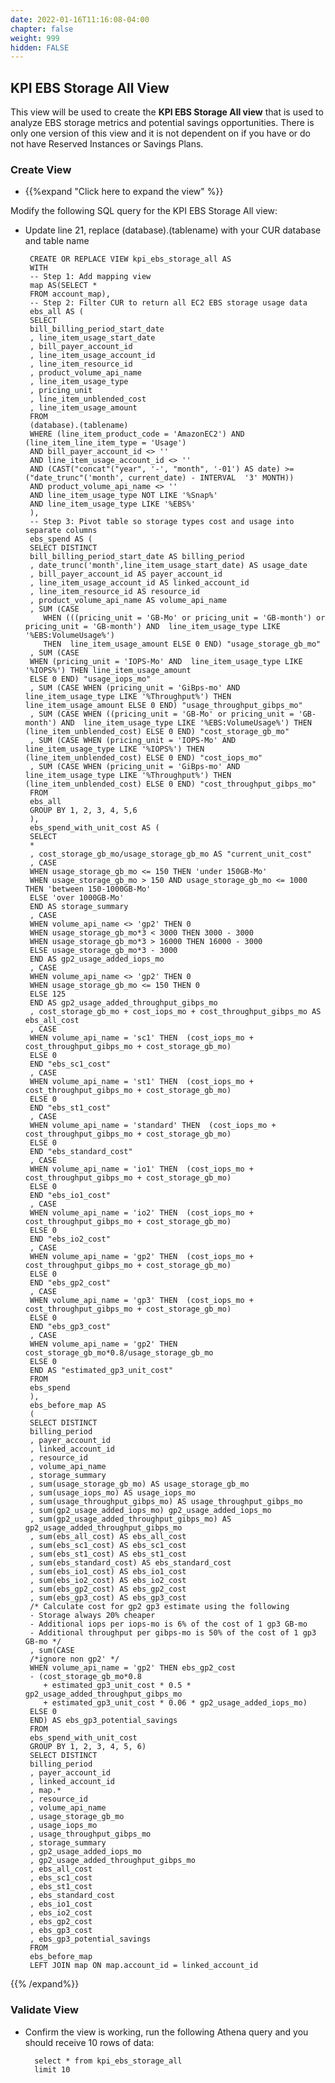 ```yaml
---
date: 2022-01-16T11:16:08-04:00
chapter: false
weight: 999
hidden: FALSE
---
```




## KPI EBS Storage All View

This view will be used to create the **KPI EBS Storage All view** that is used to analyze EBS storage metrics and potential savings opportunities. There is only one version of this view and it is not dependent on if you have or do not have Reserved Instances or Savings Plans.      


### Create View
- {{%expand "Click here to expand the view" %}}

Modify the following SQL query for the KPI EBS Storage All view: 
 - Update line 21, replace (database).(tablename) with your CUR database and table name 


		CREATE OR REPLACE VIEW kpi_ebs_storage_all AS 
		WITH 
		-- Step 1: Add mapping view
		map AS(SELECT *
		FROM account_map),
		-- Step 2: Filter CUR to return all EC2 EBS storage usage data
		ebs_all AS (
		SELECT
		bill_billing_period_start_date
		, line_item_usage_start_date
		, bill_payer_account_id
		, line_item_usage_account_id
		, line_item_resource_id 
		, product_volume_api_name
		, line_item_usage_type
		, pricing_unit
		, line_item_unblended_cost
		, line_item_usage_amount
		FROM
		(database).(tablename)
		WHERE (line_item_product_code = 'AmazonEC2') AND (line_item_line_item_type = 'Usage') 
		AND bill_payer_account_id <> ''
		AND line_item_usage_account_id <> ''	   
		AND (CAST("concat"("year", '-', "month", '-01') AS date) >= ("date_trunc"('month', current_date) - INTERVAL  '3' MONTH))
		AND product_volume_api_name <> ''
		AND line_item_usage_type NOT LIKE '%Snap%'
		AND line_item_usage_type LIKE '%EBS%' 
		),
		-- Step 3: Pivot table so storage types cost and usage into separate columns
		ebs_spend AS (
		SELECT DISTINCT
		bill_billing_period_start_date AS billing_period
		, date_trunc('month',line_item_usage_start_date) AS usage_date
		, bill_payer_account_id AS payer_account_id
		, line_item_usage_account_id AS linked_account_id
		, line_item_resource_id AS resource_id
		, product_volume_api_name AS volume_api_name
		, SUM (CASE
		   WHEN (((pricing_unit = 'GB-Mo' or pricing_unit = 'GB-month') or pricing_unit = 'GB-month') AND  line_item_usage_type LIKE '%EBS:VolumeUsage%')
		   THEN  line_item_usage_amount ELSE 0 END) "usage_storage_gb_mo"
		, SUM (CASE
		WHEN (pricing_unit = 'IOPS-Mo' AND  line_item_usage_type LIKE '%IOPS%') THEN line_item_usage_amount 
		ELSE 0 END) "usage_iops_mo"
		, SUM (CASE WHEN (pricing_unit = 'GiBps-mo' AND  line_item_usage_type LIKE '%Throughput%') THEN  line_item_usage_amount ELSE 0 END) "usage_throughput_gibps_mo"
		, SUM (CASE WHEN ((pricing_unit = 'GB-Mo' or pricing_unit = 'GB-month') AND  line_item_usage_type LIKE '%EBS:VolumeUsage%') THEN  (line_item_unblended_cost) ELSE 0 END) "cost_storage_gb_mo"
		, SUM (CASE WHEN (pricing_unit = 'IOPS-Mo' AND  line_item_usage_type LIKE '%IOPS%') THEN  (line_item_unblended_cost) ELSE 0 END) "cost_iops_mo"
		, SUM (CASE WHEN (pricing_unit = 'GiBps-mo' AND  line_item_usage_type LIKE '%Throughput%') THEN  (line_item_unblended_cost) ELSE 0 END) "cost_throughput_gibps_mo"
		FROM
		ebs_all
		GROUP BY 1, 2, 3, 4, 5,6
		),
		ebs_spend_with_unit_cost AS (
		SELECT 
		*
		, cost_storage_gb_mo/usage_storage_gb_mo AS "current_unit_cost"
		, CASE
		WHEN usage_storage_gb_mo <= 150 THEN 'under 150GB-Mo'
		WHEN usage_storage_gb_mo > 150 AND usage_storage_gb_mo <= 1000 THEN 'between 150-1000GB-Mo' 
		ELSE 'over 1000GB-Mo' 
		END AS storage_summary
		, CASE
		WHEN volume_api_name <> 'gp2' THEN 0
		WHEN usage_storage_gb_mo*3 < 3000 THEN 3000 - 3000
		WHEN usage_storage_gb_mo*3 > 16000 THEN 16000 - 3000
		ELSE usage_storage_gb_mo*3 - 3000
		END AS gp2_usage_added_iops_mo
		, CASE
		WHEN volume_api_name <> 'gp2' THEN 0
		WHEN usage_storage_gb_mo <= 150 THEN 0 
		ELSE 125
		END AS gp2_usage_added_throughput_gibps_mo
		, cost_storage_gb_mo + cost_iops_mo + cost_throughput_gibps_mo AS ebs_all_cost
		, CASE
		WHEN volume_api_name = 'sc1' THEN  (cost_iops_mo + cost_throughput_gibps_mo + cost_storage_gb_mo)
		ELSE 0
		END "ebs_sc1_cost"	
		, CASE
		WHEN volume_api_name = 'st1' THEN  (cost_iops_mo + cost_throughput_gibps_mo + cost_storage_gb_mo)
		ELSE 0
		END "ebs_st1_cost"	
		, CASE
		WHEN volume_api_name = 'standard' THEN  (cost_iops_mo + cost_throughput_gibps_mo + cost_storage_gb_mo)
		ELSE 0
		END "ebs_standard_cost"				   
		, CASE
		WHEN volume_api_name = 'io1' THEN  (cost_iops_mo + cost_throughput_gibps_mo + cost_storage_gb_mo)
		ELSE 0
		END "ebs_io1_cost"
		, CASE
		WHEN volume_api_name = 'io2' THEN  (cost_iops_mo + cost_throughput_gibps_mo + cost_storage_gb_mo)
		ELSE 0
		END "ebs_io2_cost"			   
		, CASE
		WHEN volume_api_name = 'gp2' THEN  (cost_iops_mo + cost_throughput_gibps_mo + cost_storage_gb_mo)
		ELSE 0
		END "ebs_gp2_cost"
		, CASE
		WHEN volume_api_name = 'gp3' THEN  (cost_iops_mo + cost_throughput_gibps_mo + cost_storage_gb_mo)
		ELSE 0
		END "ebs_gp3_cost"
		, CASE
		WHEN volume_api_name = 'gp2' THEN cost_storage_gb_mo*0.8/usage_storage_gb_mo
		ELSE 0
		END AS "estimated_gp3_unit_cost"
		FROM
		ebs_spend
		),
		ebs_before_map AS		
		( 
		SELECT DISTINCT
		billing_period
		, payer_account_id
		, linked_account_id
		, resource_id
		, volume_api_name
		, storage_summary
		, sum(usage_storage_gb_mo) AS usage_storage_gb_mo
		, sum(usage_iops_mo) AS usage_iops_mo
		, sum(usage_throughput_gibps_mo) AS usage_throughput_gibps_mo
		, sum(gp2_usage_added_iops_mo) gp2_usage_added_iops_mo
		, sum(gp2_usage_added_throughput_gibps_mo) AS gp2_usage_added_throughput_gibps_mo
		, sum(ebs_all_cost) AS ebs_all_cost
		, sum(ebs_sc1_cost) AS ebs_sc1_cost
		, sum(ebs_st1_cost) AS ebs_st1_cost 
		, sum(ebs_standard_cost) AS ebs_standard_cost
		, sum(ebs_io1_cost) AS ebs_io1_cost
		, sum(ebs_io2_cost) AS ebs_io2_cost
		, sum(ebs_gp2_cost) AS ebs_gp2_cost
		, sum(ebs_gp3_cost) AS ebs_gp3_cost
		/* Calculate cost for gp2 gp3 estimate using the following
		- Storage always 20% cheaper
		- Additional iops per iops-mo is 6% of the cost of 1 gp3 GB-mo
		- Additional throughput per gibps-mo is 50% of the cost of 1 gp3 GB-mo */
		, sum(CASE 
		/*ignore non gp2' */
		WHEN volume_api_name = 'gp2' THEN ebs_gp2_cost
		- (cost_storage_gb_mo*0.8 
		   + estimated_gp3_unit_cost * 0.5 * gp2_usage_added_throughput_gibps_mo
		   + estimated_gp3_unit_cost * 0.06 * gp2_usage_added_iops_mo)
		ELSE 0
		END) AS ebs_gp3_potential_savings
		FROM 
		ebs_spend_with_unit_cost 
		GROUP BY 1, 2, 3, 4, 5, 6)
		SELECT DISTINCT
		billing_period
		, payer_account_id
		, linked_account_id
		, map.*
		, resource_id
		, volume_api_name
		, usage_storage_gb_mo
		, usage_iops_mo
		, usage_throughput_gibps_mo
		, storage_summary
		, gp2_usage_added_iops_mo
		, gp2_usage_added_throughput_gibps_mo
		, ebs_all_cost
		, ebs_sc1_cost
		, ebs_st1_cost 
		, ebs_standard_cost
		, ebs_io1_cost
		, ebs_io2_cost
		, ebs_gp2_cost
		, ebs_gp3_cost
		, ebs_gp3_potential_savings
		FROM 
		ebs_before_map
		LEFT JOIN map ON map.account_id = linked_account_id 

{{% /expand%}}




### Validate View 
- Confirm the view is working, run the following Athena query and you should receive 10 rows of data:

        select * from kpi_ebs_storage_all
        limit 10
